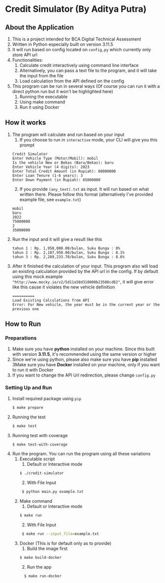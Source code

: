 # Credit Simulator (By Aditya Putra)
## About the Application
1. This is a project intended for BCA Digital Technical Assessment
2. Written in Python especially built on version 3.11.5
3. It will run based on config located on `config,py` which currently only store API url
4. Functionalities:
   1. Calculate credit interactively using command line interface
   2. Alternatively, you can pass a text file to the program, and it will take the input from the file
   3. Load calculation from the API defined on the config
5. This program can be run in several ways (Of course you can run it with a direct python run but it won't be highlighted here)
   1. Running the executable
   2. Using make command
   3. Run it using Docker

## How it works
1. The program will calculate and run based on your input
   1. If you choose to run in `interactive` mode, your CLI will give you this prompt
    ```
    Credit Simulator
    Enter Vehicle Type (Motor/Mobil): mobil
    Is the vehicle New or Bekas (Baru/Bekas): baru
    Enter Vehicle Year (4 digits): 2023
    Enter Total Credit Amount (in Rupiah): 80000000
    Enter Loan Tenure (1-6 years): 3
    Enter Down Payment (in Rupiah): 65000000
    ```
   2. If you provide `(any_text).txt` as input. It will run based on what written there. Please follow this format (alternatively I've provided example file, see `example.txt`)
    ```
    mobil
    baru
    2022
    75000000
    2
    35000000
    ```
2. Run the input and it will give a result like this
    ```
    tahun 1 : Rp. 1,950,000.00/bulan, Suku Bunga : 8%
    tahun 2 : Rp. 2,107,950.00/bulan, Suku Bunga : 8.1%
    tahun 3 : Rp. 2,289,233.70/bulan, Suku Bunga : 8.6%
    ```
3. After it finished the calculation of your input. This program also will load an existing calculation provided by the API url in the config. If by default using this mock example `"http://www.mocky.io/v2/5d11a58d310000b23508cd62"`, it will give error like this cause it violates the new vehicle definition
    ```
    ==========
    Load Existing Calculations from API
    Error: For New vehicle, the year must be in the current year or the previous one
    ```

## How to Run
### Preparations
1. Make sure you have **python** installed on your machine. Since this built with version **3.11.5**, it's recommended using the same version or higher
2. Since we're using python, please also make sure you have **pip** installed
3Make sure you have **Docker** installed on your machine, only if you want to run it with Docker
3. If you want to change the API Url redirection, please change `config.py`

### Setting Up and Run
1. Install required package using `pip`
    ```sh
    $ make prepare
    ```
2. Running the test
    ```sh
    $ make test
    ```
3. Running test with coverage
    ```sh
    $ make test-with-coverage
    ```
4. Run the program. You can run the program using all these variations
    1. Executable script
       1. Default or Interactive mode
        ```sh
        $ ./credit-simulator
       ```
       2. With File Input
       ```sh
        $ python main.py example.txt
       ```
   2. Make command
       1. Default or Interactive mode
        ```sh
        $ make run
       ```
       2. With File Input
       ```sh
        $ make run --input_file=example.txt
      ```
   3. Docker (This is for default only as to provide)
      1. Build the image first
        ```sh
        $ make build-docker
      ```
      2. Run the app
      ```sh
        $ make run-docker
      ```